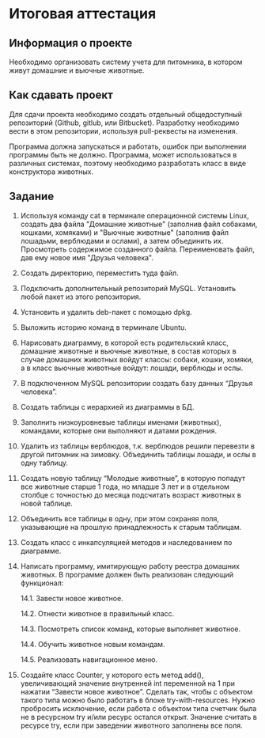 # Итоговая аттестация

## Информация о проекте
Необходимо организовать систему учета для питомника, в котором живут домашние и вьючные животные.

## Как сдавать проект
Для сдачи проекта необходимо создать отдельный общедоступный репозиторий (Github, gitlub, или Bitbucket).
Разработку необходимо вести в этом репозитории, используя pull-реквесты на изменения.

Программа должна запускаться и работать, ошибок при выполнении программы быть не должно.
Программа, может использоваться в различных системах, поэтому необходимо разработать класс в виде конструктора животных.

## Задание
1. Используя команду cat в терминале операционной системы Linux,
создать два файла "Домашние животные" (заполнив файл собаками, кошками, хомяками)
и "Вьючные животные" (заполнив файл лошадьми, верблюдами и ослами), а затем объединить их.
Просмотреть содержимое созданного файла.
Переименовать файл, дав ему новое имя "Друзья человека".
2. Создать директорию, переместить туда файл.
3. Подключить дополнительный репозиторий MySQL. Установить любой пакет из этого репозитория.
4. Установить и удалить deb-пакет с помощью dpkg.
5. Выложить историю команд в терминале Ubuntu.
6. Нарисовать диаграмму, в которой есть родительский класс, домашние животные и вьючные животные,
в состав которых в случае домашних животных войдут классы: собаки, кошки, хомяки,
а в класс вьючные животные войдут: лошади, верблюды и ослы.
7. В подключенном MySQL репозитории создать базу данных “Друзья человека”.
8. Создать таблицы с иерархией из диаграммы в БД.
9. Заполнить низкоуровневые таблицы именами (животных), командами, которые они выполняют и датами рождения.
10. Удалить из таблицы верблюдов, т.к. верблюдов решили перевезти в другой питомник на зимовку.
Объединить таблицы лошади, и ослы в одну таблицу.
11. Создать новую таблицу “Молодые животные”, в которую попадут все животные старше 1 года, но младше 3 лет
и в отдельном столбце с точностью до месяца подсчитать возраст животных в новой таблице.
12. Объединить все таблицы в одну, при этом сохраняя поля, указывающие на прошлую принадлежность к старым таблицам.
13. Создать класс с инкапсуляцией методов и наследованием по диаграмме.
14. Написать программу, имитирующую работу реестра домашних животных.
В программе должен быть реализован следующий функционал:

	14.1. Завести новое животное.

	14.2. Отнести животное в правильный класс.

	14.3. Посмотреть список команд, которые выполняет животное.

	14.4. Обучить животное новым командам.

	14.5. Реализовать навигационное меню.

15. Создайте класс Counter, у которого есть метод add(),
увеличивающий значение внутренней int переменной на 1 при нажатии “Завести новое животное”.
Сделать так, чтобы с объектом такого типа можно было работать в блоке try-with-resources.
Нужно пробросить исключение, если работа с объектом типа счетчик была не в ресурсном try и/или ресурс остался открыт.
Значение считать в ресурсе try, если при заведении животного заполнены все поля.
